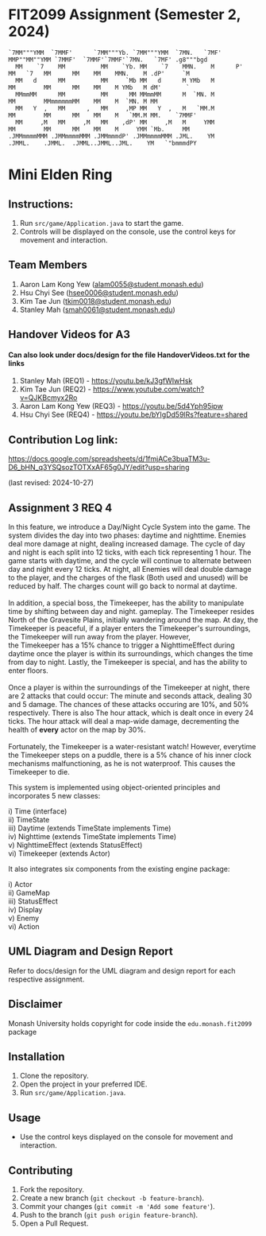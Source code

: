 # FIT2099 Assignment (Semester 2, 2024)

```
`7MM"""YMM  `7MMF'      `7MM"""Yb. `7MM"""YMM  `7MN.   `7MF'    MMP""MM""YMM `7MMF'  `7MMF'`7MMF'`7MN.   `7MF' .g8"""bgd  
  MM    `7    MM          MM    `Yb. MM    `7    MMN.    M      P'   MM   `7   MM      MM    MM    MMN.    M .dP'     `M  
  MM   d      MM          MM     `Mb MM   d      M YMb   M           MM        MM      MM    MM    M YMb   M dM'       `  
  MMmmMM      MM          MM      MM MMmmMM      M  `MN. M           MM        MMmmmmmmMM    MM    M  `MN. M MM           
  MM   Y  ,   MM      ,   MM     ,MP MM   Y  ,   M   `MM.M           MM        MM      MM    MM    M   `MM.M MM.    `7MMF'
  MM     ,M   MM     ,M   MM    ,dP' MM     ,M   M     YMM           MM        MM      MM    MM    M     YMM `Mb.     MM  
.JMMmmmmMMM .JMMmmmmMMM .JMMmmmdP' .JMMmmmmMMM .JML.    YM         .JMML.    .JMML.  .JMML..JMML..JML.    YM   `"bmmmdPY  
```

# Mini Elden Ring

## Instructions:
1. Run `src/game/Application.java` to start the game.
2. Controls will be displayed on the console, use the control keys for movement and interaction.

## Team Members
1. Aaron Lam Kong Yew (alam0055@student.monash.edu)
2. Hsu Chyi See (hsee0006@student.monash.edu)
3. Kim Tae Jun (tkim0018@student.monash.edu)
4. Stanley Mah (smah0061@student.monash.edu)

## Handover Videos for A3
#### Can also look under docs/design for the file HandoverVideos.txt for the links
1. Stanley Mah (REQ1) - https://youtu.be/kJ3gfWIwHsk
2. Kim Tae Jun (REQ2) - https://www.youtube.com/watch?v=QJKBcmyx2Ro
3. Aaron Lam Kong Yew (REQ3) - https://youtu.be/5d4Yph95ipw
4. Hsu Chyi See (REQ4) - https://youtu.be/bYIgDd59lRs?feature=shared

## Contribution Log link:
https://docs.google.com/spreadsheets/d/1fmjACe3buaTM3u-D6_bHN_q3YSQsozTOTXxAF65g0JY/edit?usp=sharing

(last revised: 2024-10-27)

## Assignment 3 REQ 4 
In this feature, we introduce a Day/Night Cycle System into the game. The system divides the day into 
two phases: daytime and nighttime. Enemies deal more damage at night, dealing increased damage. 
The cycle of day and night is each split into 12 ticks, with each tick representing 1 hour. The game 
starts with daytime, and the cycle will continue to alternate between day and night every 12 ticks. At
night, all Enemies will deal double damage to the player, and the charges of the flask (Both used and unused)
will be reduced by half. The charges count will go back to normal at daytime. 
<br> <br>
In addition, a special boss, the Timekeeper, has the ability to manipulate time by shifting between day and night.
gameplay. The Timekeeper resides North of the Gravesite Plains, initially wandering around the map. At day, the Timekeeper
is peaceful, if a player enters the Timekeeper's surroundings, the Timekeeper will run away from the player. However,  
the Timekeeper has a 15% chance to trigger a NighttimeEffect during daytime once the player is within its surroundings,
which changes the time from day to night. Lastly, the Timekeeper is special, and has the ability to enter floors.
<br> <br>
Once a player is within the surroundings of the Timekeeper at night, there are 2 attacks that could occur: The minute
and seconds attack, dealing 30 and 5 damage. The chances of these attacks occuring are 10%, and 50% respectively. There is also
The hour attack, which is dealt once in every 24 ticks. The hour attack will deal a map-wide damage, decrementing the health of **every** actor 
on the map by 30%.
<br> <br>
Fortunately, the Timekeeper is a water-resistant watch! However, everytime the Timekeeper steps on a puddle, there is a 5% chance of 
his inner clock mechanisms malfunctioning, as he is not waterproof. This causes the Timekeeper to die.


This system is implemented using object-oriented principles and incorporates 5 new classes:

i) Time (interface) <br>
ii) TimeState <br>
iii) Daytime (extends TimeState implements Time) <br>
iv) Nighttime (extends TimeState implements Time) <br>
v) NighttimeEffect (extends StatusEffect) <br>
vi) Timekeeper (extends Actor) <br>

It also integrates six components from the existing engine package:

i) Actor <br>
ii) GameMap <br>
iii) StatusEffect <br>
iv) Display <br>
v) Enemy <br>
vi) Action



## UML Diagram and Design Report
Refer to docs/design for the UML diagram and design report for each respective assignment.

## Disclaimer
Monash University holds copyright for code inside the `edu.monash.fit2099` package


## Installation
1. Clone the repository.
2. Open the project in your preferred IDE.
3. Run `src/game/Application.java`.

## Usage
- Use the control keys displayed on the console for movement and interaction.

## Contributing
1. Fork the repository.
2. Create a new branch (`git checkout -b feature-branch`).
3. Commit your changes (`git commit -m 'Add some feature'`).
4. Push to the branch (`git push origin feature-branch`).
5. Open a Pull Request.